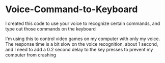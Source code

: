 # Voice-Command-to-Keyboard
I created this code to use your voice to recognize certain commands, and type out those commands on the keyboard

I'm using this to control video games on my computer with only my voice. 
The response time is a bit slow on the voice recognition, about 1 second, and I need to add a 0.2 second delay to the key presses to prevent my computer from crashing


